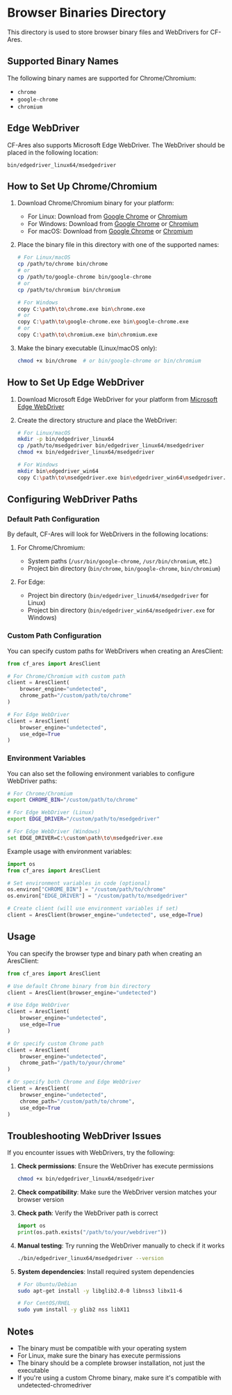 # Browser Binaries Directory

This directory is used to store browser binary files and WebDrivers for CF-Ares.

## Supported Binary Names

The following binary names are supported for Chrome/Chromium:
- `chrome`
- `google-chrome`
- `chromium`

## Edge WebDriver

CF-Ares also supports Microsoft Edge WebDriver. The WebDriver should be placed in the following location:
```
bin/edgedriver_linux64/msedgedriver
```

## How to Set Up Chrome/Chromium

1. Download Chrome/Chromium binary for your platform:
   - For Linux: Download from [Google Chrome](https://www.google.com/chrome/) or [Chromium](https://www.chromium.org/getting-involved/download-chromium/)
   - For Windows: Download from [Google Chrome](https://www.google.com/chrome/) or [Chromium](https://www.chromium.org/getting-involved/download-chromium/)
   - For macOS: Download from [Google Chrome](https://www.google.com/chrome/) or [Chromium](https://www.chromium.org/getting-involved/download-chromium/)

2. Place the binary file in this directory with one of the supported names:
   ```bash
   # For Linux/macOS
   cp /path/to/chrome bin/chrome
   # or
   cp /path/to/google-chrome bin/google-chrome
   # or
   cp /path/to/chromium bin/chromium

   # For Windows
   copy C:\path\to\chrome.exe bin\chrome.exe
   # or
   copy C:\path\to\google-chrome.exe bin\google-chrome.exe
   # or
   copy C:\path\to\chromium.exe bin\chromium.exe
   ```

3. Make the binary executable (Linux/macOS only):
   ```bash
   chmod +x bin/chrome  # or bin/google-chrome or bin/chromium
   ```

## How to Set Up Edge WebDriver

1. Download Microsoft Edge WebDriver for your platform from [Microsoft Edge WebDriver](https://developer.microsoft.com/en-us/microsoft-edge/tools/webdriver/)

2. Create the directory structure and place the WebDriver:
   ```bash
   # For Linux/macOS
   mkdir -p bin/edgedriver_linux64
   cp /path/to/msedgedriver bin/edgedriver_linux64/msedgedriver
   chmod +x bin/edgedriver_linux64/msedgedriver

   # For Windows
   mkdir bin\edgedriver_win64
   copy C:\path\to\msedgedriver.exe bin\edgedriver_win64\msedgedriver.exe
   ```

## Configuring WebDriver Paths

### Default Path Configuration

By default, CF-Ares will look for WebDrivers in the following locations:

1. For Chrome/Chromium:
   - System paths (`/usr/bin/google-chrome`, `/usr/bin/chromium`, etc.)
   - Project bin directory (`bin/chrome`, `bin/google-chrome`, `bin/chromium`)

2. For Edge:
   - Project bin directory (`bin/edgedriver_linux64/msedgedriver` for Linux)
   - Project bin directory (`bin/edgedriver_win64/msedgedriver.exe` for Windows)

### Custom Path Configuration

You can specify custom paths for WebDrivers when creating an AresClient:

```python
from cf_ares import AresClient

# For Chrome/Chromium with custom path
client = AresClient(
    browser_engine="undetected",
    chrome_path="/custom/path/to/chrome"
)

# For Edge WebDriver
client = AresClient(
    browser_engine="undetected",
    use_edge=True
)
```

### Environment Variables

You can also set the following environment variables to configure WebDriver paths:

```bash
# For Chrome/Chromium
export CHROME_BIN="/custom/path/to/chrome"

# For Edge WebDriver (Linux)
export EDGE_DRIVER="/custom/path/to/msedgedriver"

# For Edge WebDriver (Windows)
set EDGE_DRIVER=C:\custom\path\to\msedgedriver.exe
```

Example usage with environment variables:

```python
import os
from cf_ares import AresClient

# Set environment variables in code (optional)
os.environ["CHROME_BIN"] = "/custom/path/to/chrome"
os.environ["EDGE_DRIVER"] = "/custom/path/to/msedgedriver"

# Create client (will use environment variables if set)
client = AresClient(browser_engine="undetected", use_edge=True)
```

## Usage

You can specify the browser type and binary path when creating an AresClient:

```python
from cf_ares import AresClient

# Use default Chrome binary from bin directory
client = AresClient(browser_engine="undetected")

# Use Edge WebDriver
client = AresClient(
    browser_engine="undetected",
    use_edge=True
)

# Or specify custom Chrome path
client = AresClient(
    browser_engine="undetected",
    chrome_path="/path/to/your/chrome"
)

# Or specify both Chrome and Edge WebDriver
client = AresClient(
    browser_engine="undetected",
    chrome_path="/custom/path/to/chrome",
    use_edge=True
)
```

## Troubleshooting WebDriver Issues

If you encounter issues with WebDrivers, try the following:

1. **Check permissions**: Ensure the WebDriver has execute permissions
   ```bash
   chmod +x bin/edgedriver_linux64/msedgedriver
   ```

2. **Check compatibility**: Make sure the WebDriver version matches your browser version

3. **Check path**: Verify the WebDriver path is correct
   ```python
   import os
   print(os.path.exists("/path/to/your/webdriver"))
   ```

4. **Manual testing**: Try running the WebDriver manually to check if it works
   ```bash
   ./bin/edgedriver_linux64/msedgedriver --version
   ```

5. **System dependencies**: Install required system dependencies
   ```bash
   # For Ubuntu/Debian
   sudo apt-get install -y libglib2.0-0 libnss3 libx11-6
   
   # For CentOS/RHEL
   sudo yum install -y glib2 nss libX11
   ```

## Notes

- The binary must be compatible with your operating system
- For Linux, make sure the binary has execute permissions
- The binary should be a complete browser installation, not just the executable
- If you're using a custom Chrome binary, make sure it's compatible with undetected-chromedriver 